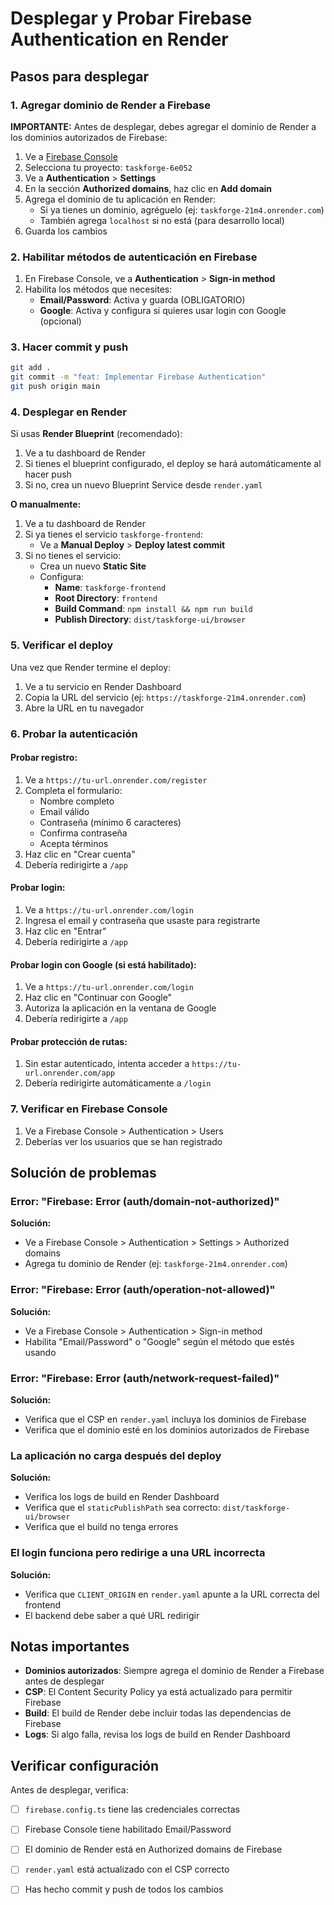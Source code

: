 # Desplegar y Probar Firebase Authentication en Render

## Pasos para desplegar

### 1. Agregar dominio de Render a Firebase

**IMPORTANTE:** Antes de desplegar, debes agregar el dominio de Render a los dominios autorizados de Firebase:

1. Ve a [Firebase Console](https://console.firebase.google.com/)
2. Selecciona tu proyecto: `taskforge-6e052`
3. Ve a **Authentication** > **Settings**
4. En la sección **Authorized domains**, haz clic en **Add domain**
5. Agrega el dominio de tu aplicación en Render:
   - Si ya tienes un dominio, agréguelo (ej: `taskforge-21m4.onrender.com`)
   - También agrega `localhost` si no está (para desarrollo local)
6. Guarda los cambios

### 2. Habilitar métodos de autenticación en Firebase

1. En Firebase Console, ve a **Authentication** > **Sign-in method**
2. Habilita los métodos que necesites:
   - **Email/Password**: Activa y guarda (OBLIGATORIO)
   - **Google**: Activa y configura si quieres usar login con Google (opcional)

### 3. Hacer commit y push

```bash
git add .
git commit -m "feat: Implementar Firebase Authentication"
git push origin main
```

### 4. Desplegar en Render

Si usas **Render Blueprint** (recomendado):

1. Ve a tu dashboard de Render
2. Si tienes el blueprint configurado, el deploy se hará automáticamente al hacer push
3. Si no, crea un nuevo Blueprint Service desde `render.yaml`

**O manualmente:**

1. Ve a tu dashboard de Render
2. Si ya tienes el servicio `taskforge-frontend`:
   - Ve a **Manual Deploy** > **Deploy latest commit**
3. Si no tienes el servicio:
   - Crea un nuevo **Static Site**
   - Configura:
     - **Name**: `taskforge-frontend`
     - **Root Directory**: `frontend`
     - **Build Command**: `npm install && npm run build`
     - **Publish Directory**: `dist/taskforge-ui/browser`

### 5. Verificar el deploy

Una vez que Render termine el deploy:

1. Ve a tu servicio en Render Dashboard
2. Copia la URL del servicio (ej: `https://taskforge-21m4.onrender.com`)
3. Abre la URL en tu navegador

### 6. Probar la autenticación

#### Probar registro:

1. Ve a `https://tu-url.onrender.com/register`
2. Completa el formulario:
   - Nombre completo
   - Email válido
   - Contraseña (mínimo 6 caracteres)
   - Confirma contraseña
   - Acepta términos
3. Haz clic en "Crear cuenta"
4. Debería redirigirte a `/app`

#### Probar login:

1. Ve a `https://tu-url.onrender.com/login`
2. Ingresa el email y contraseña que usaste para registrarte
3. Haz clic en "Entrar"
4. Debería redirigirte a `/app`

#### Probar login con Google (si está habilitado):

1. Ve a `https://tu-url.onrender.com/login`
2. Haz clic en "Continuar con Google"
3. Autoriza la aplicación en la ventana de Google
4. Debería redirigirte a `/app`

#### Probar protección de rutas:

1. Sin estar autenticado, intenta acceder a `https://tu-url.onrender.com/app`
2. Debería redirigirte automáticamente a `/login`

### 7. Verificar en Firebase Console

1. Ve a Firebase Console > Authentication > Users
2. Deberías ver los usuarios que se han registrado

## Solución de problemas

### Error: "Firebase: Error (auth/domain-not-authorized)"

**Solución:**
- Ve a Firebase Console > Authentication > Settings > Authorized domains
- Agrega tu dominio de Render (ej: `taskforge-21m4.onrender.com`)

### Error: "Firebase: Error (auth/operation-not-allowed)"

**Solución:**
- Ve a Firebase Console > Authentication > Sign-in method
- Habilita "Email/Password" o "Google" según el método que estés usando

### Error: "Firebase: Error (auth/network-request-failed)"

**Solución:**
- Verifica que el CSP en `render.yaml` incluya los dominios de Firebase
- Verifica que el dominio esté en los dominios autorizados de Firebase

### La aplicación no carga después del deploy

**Solución:**
- Verifica los logs de build en Render Dashboard
- Verifica que el `staticPublishPath` sea correcto: `dist/taskforge-ui/browser`
- Verifica que el build no tenga errores

### El login funciona pero redirige a una URL incorrecta

**Solución:**
- Verifica que `CLIENT_ORIGIN` en `render.yaml` apunte a la URL correcta del frontend
- El backend debe saber a qué URL redirigir

## Notas importantes

- **Dominios autorizados**: Siempre agrega el dominio de Render a Firebase antes de desplegar
- **CSP**: El Content Security Policy ya está actualizado para permitir Firebase
- **Build**: El build de Render debe incluir todas las dependencias de Firebase
- **Logs**: Si algo falla, revisa los logs de build en Render Dashboard

## Verificar configuración

Antes de desplegar, verifica:

- [ ] `firebase.config.ts` tiene las credenciales correctas
- [ ] Firebase Console tiene habilitado Email/Password
- [ ] El dominio de Render está en Authorized domains de Firebase
- [ ] `render.yaml` está actualizado con el CSP correcto
- [ ] Has hecho commit y push de todos los cambios

